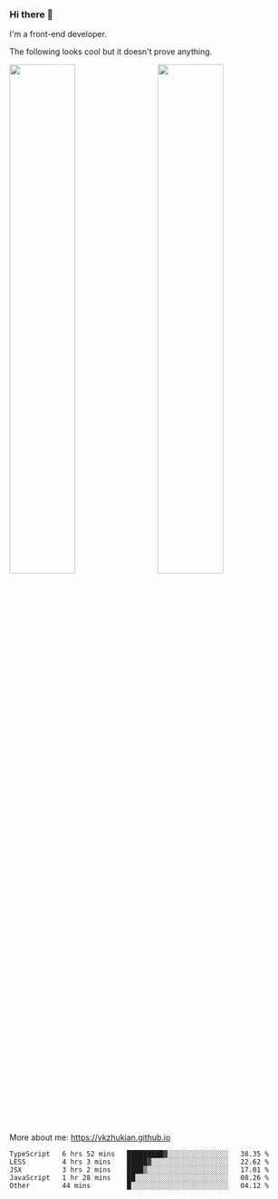### Hi there 👋

I'm a front-end developer.

The following looks cool but it doesn't prove anything.

[<img align="right" width="48%" src="https://github-readme-stats.vercel.app/api?username=ykzhukian&show_icons=true&theme=dracula">](https://github.com/anuraghazra/github-readme-stats)

[<img width="48%" src="https://github-readme-stats.vercel.app/api/top-langs/?username=ykzhukian&layout=compact&theme=dracula">](https://github.com/anuraghazra/github-readme-stats)

More about me: 
https://ykzhukian.github.io

<!--START_SECTION:waka-->
```text
TypeScript   6 hrs 52 mins   █████████▓░░░░░░░░░░░░░░░   38.35 % 
LESS         4 hrs 3 mins    █████▓░░░░░░░░░░░░░░░░░░░   22.62 % 
JSX          3 hrs 2 mins    ████▒░░░░░░░░░░░░░░░░░░░░   17.01 % 
JavaScript   1 hr 28 mins    ██░░░░░░░░░░░░░░░░░░░░░░░   08.26 % 
Other        44 mins         █░░░░░░░░░░░░░░░░░░░░░░░░   04.12 % 
```
<!--END_SECTION:waka-->
